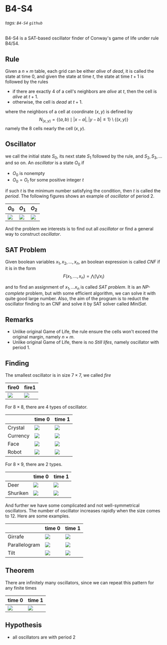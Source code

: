 # B4-S4
###### tags: `B4-S4` `github`

B4-S4 is a SAT-based oscillator finder of Conway's game of life under rule B4/S4.

## Rule
Given a $n\times m$ table, each grid can be either *alive* of *dead*, it is called the state at time $0$, and given the state at time $t$, the state at time $t+1$ is followed by the rules
- if there are exactly 4 of a cell's neighbors are *alive* at $t$, then the cell is *alive* at $t+1$.
- otherwise, the cell is *dead* at $t+1$.

where the neighbors of a cell at coordinate $(x,y)$ is defined by
$$
N_{(x,y)}=\{(a,b)\mid |x-a|,|y-b|\leq 1\}\setminus\{(x,y)\}
$$
namely the 8 cells nearly the cell $(x,y)$.

## Oscillator
we call the initial state $S_0$, its next state $S_1$ followed by the rule, and $S_2,S_3,\ldots$ and so on. An *oscillator* is a state $O_0$ if
- $O_0$ is nonempty
- $O_0=O_t$ for some positive integer $t$

if such $t$ is the minimum number satisfying the condition, then $t$ is called the *period*. The following figures shows an example of *oscillator* of period $2$.

| $O_0$ | $O_1$ | $O_2$ |
| -------- | -------- | -------- |
| ![](https://i.imgur.com/9ahOM5k.png)     | ![](https://i.imgur.com/LZhIWIC.png)| ![](https://i.imgur.com/9ahOM5k.png)     |

And the problem we interests is to find out all *oscillator* or find a general way to construct *oscillator*.

## SAT Problem
Given boolean variables $x_1,x_2,\ldots,x_n$, an boolean expression is called *CNF* if it is in the form
$$
F(x_1,\ldots,x_n)=\bigwedge\left(\bigvee x_i\right)
$$

and to find an assignment of $x_1,\ldots x_n$ is called *SAT problem*. It is an *NP-complete* problem, but with some efficient algorithm, we can solve it with quite good large number. Also, the aim of the program is to reduct the oscillator finding to an CNF and solve it by SAT solver called *MiniSat*.

## Remarks
- Unlike original Game of Life, the rule ensure the cells won't exceed the original margin, namely $n\times m$.
- Unlike original Game of Life, there is no *Still lifes*, namely oscillator with period $1$.

## Finding
The smallest oscillator is in size $7\times7$, we called *fire*

| fire0 | fire1 |
| -------- | -------- |
| ![](https://i.imgur.com/FiiMoyh.png)| ![](https://i.imgur.com/aQJYPUe.png)|

For $8\times8$, there are $4$ types of oscillator.


|  | time 0 | time 1 |
| -------- | -------- | -------- |
| Crystal     | ![](https://i.imgur.com/4HXiNmq.png)| ![](https://i.imgur.com/1fprRl9.png)|
|Currency|![](https://i.imgur.com/KEGQNZ0.png)|![](https://i.imgur.com/dnsSoiq.png)|
|Face|![](https://i.imgur.com/EkujDfp.png)|![](https://i.imgur.com/SThqv7D.png)|
|Robot|![](https://i.imgur.com/xQxZXn6.png)|![](https://i.imgur.com/TTPpLwt.png)|

For $8\times9$, there are 2 types.


|  | time 0 | time 1 |
| -------- | -------- | -------- |
| Deer     | ![](https://i.imgur.com/VM5la1a.png)| ![](https://i.imgur.com/wKu4eqQ.png)|
|Shuriken|![](https://i.imgur.com/hVmOvZp.png)|![](https://i.imgur.com/pVInQEB.png)|

And further we have some complicated and not well-symmetrical oscillators. The number of oscillator increases rapidly when the size comes to $12$. Here are some examples.


|  | time 0 | time 1 |
| -------- | -------- | -------- |
| Girrafe     | ![](https://i.imgur.com/5D0q63T.png)| ![](https://i.imgur.com/fR1mJX5.png)     |
|Parallelogram|![](https://i.imgur.com/9V5LNvD.png)|![](https://i.imgur.com/SbMEIZb.png)|
|Tilt|![](https://i.imgur.com/cY7UAYV.png)|![](https://i.imgur.com/NnIYbb7.png)|

## Theorem
There are infinitely many oscillators, since we can repeat this pattern for any finite times

| time 0 | time 1 | 
| -------- | -------- | 
| ![](https://i.imgur.com/dkZVmnT.png)| ![](https://i.imgur.com/PisjCMu.png)| 


## Hypothesis
- all oscillators are with period 2